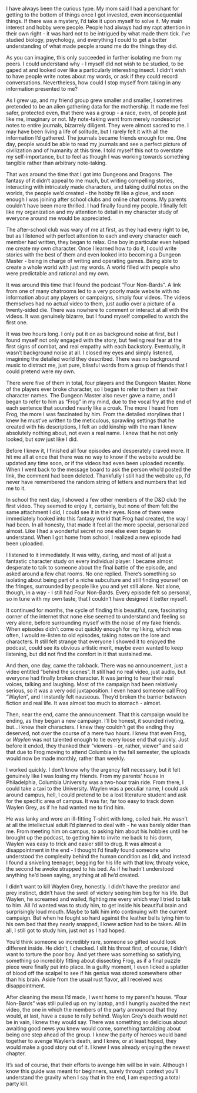 I have always been the curious type. My mom said I had a penchant for getting to the bottom of things once I got invested, even inconsequential things. If there was a mystery, I’d take it upon myself to solve it. My main interest and hobby were people. People had always had my rapt attention in their own right - it was hard not to be intrigued by what made them tick. I’ve studied biology, psychology, and everything I could to get a better understanding of what made people around me do the things they did.

As you can imagine, this only succeeded in further isolating me from my peers. I could understand why - I myself did not wish to be studied, to be gaped at and looked over like a particularly interesting insect. I didn’t wish to have people write notes about my words, or ask if they could record conversations. Nevertheless, how could I stop myself from taking in any information presented to me?

As I grew up, and my friend group grew smaller and smaller, I sometimes pretended to be an alien gathering data for the mothership. It made me feel safer, protected even, that there was a group - a race, even, of people just like me, imaginary or not. My note-taking went from merely nondescript notes to entire journals, bizarrely diligent. They were almost sacred to me. I may have been living a life of solitude, but I rarely felt it with all the information I’d gathered. The journals became friends enough for me. One day, people would be able to read my journals and see a perfect picture of civilization and of humanity at this time. I told myself this not to overstate my self-importance, but to feel as though I was working towards something tangible rather than arbitrary note-taking.

That was around the time that I got into Dungeons and Dragons. The fantasy of it didn’t appeal to me much, but writing compelling stories, interacting with intricately made characters, and taking dutiful notes on the worlds, the people we’d created - the hobby fit like a glove, and soon enough I was joining after school clubs and online chat rooms. My parents couldn’t have been more thrilled. I had finally found my people. I finally felt like my organization and my attention to detail in my character study of everyone around me would be appreciated.

The after-school club was wary of me at first, as they had every right to be, but as I listened with perfect attention to each and every character each member had written, they began to relax. One boy in particular even helped me create my own character. Once I learned how to do it, I could write stories with the best of them and even looked into becoming a Dungeon Master - being in charge of writing and operating games. Being able to create a whole world with just my words. A world filled with people who were predictable and rational and my own.

It was around this time that I found the podcast “Four Non-Bards”. A link from one of many chatrooms led to a very poorly made website with no information about any players or campaigns, simply four videos. The videos themselves had no actual video to them, just audio over a picture of a twenty-sided die. There was nowhere to comment or interact at all with the videos. It was genuinely bizarre, but I found myself compelled to watch the first one.

It was two hours long. I only put it on as background noise at first, but I found myself not only engaged with the story, but feeling real fear at the first signs of combat, and real empathy with each backstory. Eventually, it wasn’t background noise at all. I closed my eyes and simply listened, imagining the detailed world they described. There was no background music to distract me, just pure, blissful words from a group of friends that I could pretend were my own.

There were five of them in total, four players and the Dungeon Master. None of the players ever broke character, so I began to refer to them as their character names. The Dungeon Master also never gave a name, and I began to refer to him as “Frog” in my mind, due to the vocal fry at the end of each sentence that sounded nearly like a croak. The more I heard from Frog, the more I was fascinated by him. From the detailed storylines that I knew he must’ve written to the meticulous, sprawling settings that he created with his descriptions, I felt an odd kinship with the man I knew absolutely nothing about, not even a real name. I knew that he not only looked, but *saw* just like I did.

Before I knew it, I finished all four episodes and desperately craved more. It hit me all at once that there was no way to know if the website would be updated any time soon, or if the videos had even been uploaded recently. When I went back to the message board to ask the person who’d posted the link, the comment had been deleted. Thankfully I still had the website up, I’d never have remembered the random string of letters and numbers that led me to it.

In school the next day, I showed a few other members of the D&D club the first video. They seemed to enjoy it, certainly, but none of them felt the same attachment I did, I could see it in their eyes. None of them were immediately hooked into this fantasy world that Frog had created, the way I had been. In all honesty, that made it feel all the more special, personalized almost. Like I had a wonderful secret no one else even began to understand. When I got home from school, I realized a new episode had been uploaded.

I listened to it immediately. It was witty, daring, and most of all just a fantastic character study on every individual player. I became almost desperate to talk to someone about the final battle of the episode, and asked around a few chat rooms. No one replied. There’s something so isolating about being part of a niche subculture and still finding yourself on the fringes, surrounded by people like you and yet still alone. Not alone, though, in a way - I still had Four Non-Bards. Every episode felt so personal, so in tune with my own taste, that I couldn’t have designed it better myself.

It continued for months, the cycle of finding this beautiful, rare, fascinating corner of the internet that none else seemed to understand and feeling so very alone, before surrounding myself with the noise of my fake friends. When episodes didn’t come out quickly enough for my liking, which was often, I would re-listen to old episodes, taking notes on the lore and characters. It still felt strange that everyone I showed it to enjoyed the podcast, could see its obvious artistic merit, maybe even wanted to keep listening, but did not find the comfort in it that sustained me.

And then, one day, came the talkback. There was no announcement, just a video entitled “behind the scenes”. It still had no real video, just audio, but everyone had finally broken character. It was jarring to hear their real voices, talking and laughing. Most of the campaign had been relatively serious, so it was a very odd juxtaposition. I even heard someone call Frog “Waylen”, and I instantly felt nauseous. They’d broken the barrier between fiction and real life. It was almost too much to stomach - almost.

Then, near the end, came the announcement. That this campaign would be ending, as they began a new campaign. I’ll be honest, it sounded riveting, but…I knew their characters. I knew they couldn’t get the ending they deserved, not over the course of a mere two hours. I knew that even Frog, or *Waylen* was not talented enough to tie every loose end that quickly. Just before it ended, they thanked their “viewers - or, rather, viewer” and said that due to Frog moving to attend Columbia in the fall semester, the uploads would now be made monthly, rather than weekly.

I worked quickly. I don’t know why the urgency felt necessary, but it felt genuinely like I was losing my friends. From my parents' house in Philadelphia, Columbia University was a two-hour train ride. From there, I could take a taxi to the University. Waylen was a peculiar name, I could ask around campus, hell, I could pretend to be a lost literature student and ask for the specific area of campus. It was far, far too easy to track down Waylen Grey, as if he had wanted me to find him.

He was lanky and wore an ill-fitting T-shirt with long, coiled hair. He wasn’t at all the intellectual adult I’d planned to deal with - he was barely older than me. From meeting him on campus, to asking him about his hobbies until he brought up the podcast, to getting him to invite me back to his dorm, Waylen was easy to trick and easier still to drug. It was almost a disappointment in the end - I thought I’d finally found someone who understood the complexity behind the human condition as I did, and instead I found a sniveling teenager, begging for his life with that low, throaty voice, the second he awoke strapped to his bed. As if he hadn’t understood anything he’d been saying, anything at all he’d created.

I didn’t want to kill Waylen Grey, honestly. I didn’t have the predator and prey instinct, didn’t have the swell of victory seeing him beg for his life. But Waylen, he screamed and wailed, fighting me every which way I tried to talk to him. All I’d wanted was to study him, to get inside his beautiful brain and surprisingly loud mouth. Maybe to talk him into continuing with the current campaign. But when he fought so hard against the leather belts tying him to his own bed that they nearly snapped, I knew action had to be taken. All in all, I still got to study him, just not as I had hoped.

You’d think someone so incredibly rare, someone so gifted would look different inside. He didn’t, I checked. I slit his throat first, of course, I didn’t want to torture the poor boy. And yet there was something so satisfying, something so incredibly fitting about dissecting Frog, as if a final puzzle piece were finally put into place. In a guilty moment, I even licked a splatter of blood off the scalpel to see if his genius was stored somewhere other than his brain. Aside from the usual rust flavor, all I received was disappointment.

After cleaning the mess I’d made, I went home to my parent's house. “Four Non-Bards” was still pulled up on my laptop, and I hungrily awaited the next video, the one in which the members of the party announced that they would, at last, have a cause to rally behind. Waylen Grey’s death would not be in vain, I knew they would say. There was something so delicious about awaiting good news you knew would come, something tantalizing about being one step ahead of the group. I knew the party of heroes would band together to avenge Waylen’s death, and I knew, or at least hoped, they would make a good story out of it. I knew I was already enjoying the newest chapter.

It’s sad of course, that their efforts to avenge him will be in vain. Although I know this guide was meant for beginners, surely through context you’ll understand the gravity when I say that in the end, I am expecting a total party kill.